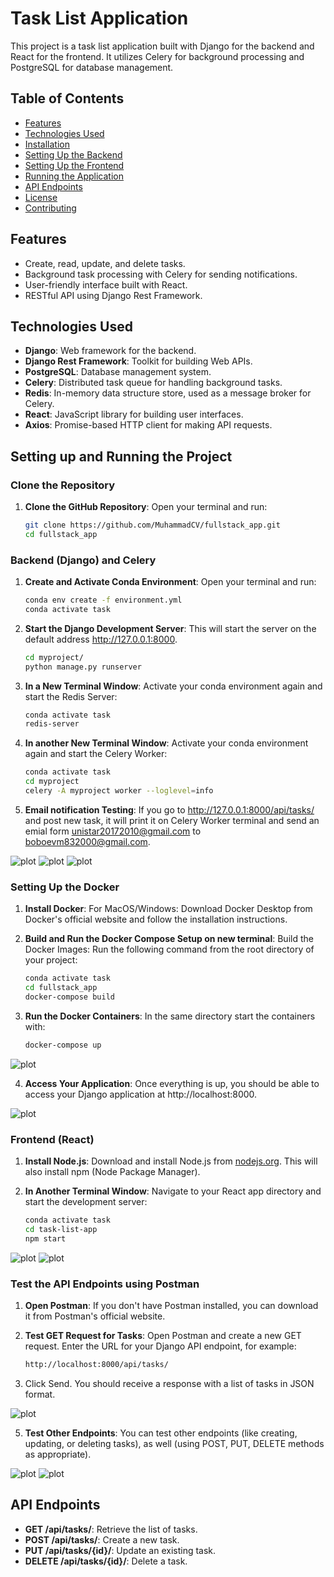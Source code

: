 # Task List Application

This project is a task list application built with Django for the backend and React for the frontend. It utilizes Celery for background processing and PostgreSQL for database management.

## Table of Contents

- [Features](#features)
- [Technologies Used](#technologies-used)
- [Installation](#installation)
- [Setting Up the Backend](#setting-up-the-backend)
- [Setting Up the Frontend](#setting-up-the-frontend)
- [Running the Application](#running-the-application)
- [API Endpoints](#api-endpoints)
- [License](#license)
- [Contributing](#contributing)

## Features

- Create, read, update, and delete tasks.
- Background task processing with Celery for sending notifications.
- User-friendly interface built with React.
- RESTful API using Django Rest Framework.

## Technologies Used

- **Django**: Web framework for the backend.
- **Django Rest Framework**: Toolkit for building Web APIs.
- **PostgreSQL**: Database management system.
- **Celery**: Distributed task queue for handling background tasks.
- **Redis**: In-memory data structure store, used as a message broker for Celery.
- **React**: JavaScript library for building user interfaces.
- **Axios**: Promise-based HTTP client for making API requests.

Setting up and Running the Project
----------------------------------

### Clone the Repository

1. **Clone the GitHub Repository**:
   Open your terminal and run:
   ```bash
   git clone https://github.com/MuhammadCV/fullstack_app.git
   cd fullstack_app

### Backend (Django) and Celery

1. **Create and Activate Conda Environment**: Open your terminal and run:

   ```bash
   conda env create -f environment.yml
   conda activate task

2. **Start the Django Development Server**: This will start the server on the default address http://127.0.0.1:8000.
   
   ```bash
   cd myproject/
   python manage.py runserver

3. **In a New Terminal Window**: Activate your conda environment again and start the Redis Server:

   ```bash
   conda activate task
   redis-server


4. **In another New Terminal Window**: Activate your conda environment again and start the Celery Worker:

   ```bash
   conda activate task
   cd myproject
   celery -A myproject worker --loglevel=info

5. **Email notification Testing**: If you go to http://127.0.0.1:8000/api/tasks/ and post new task, it will print it on Celery Worker terminal and send an emial form unistar20172010@gmail.com to boboevm832000@gmail.com.

![plot](./1.png)
![plot](./2.png)
![plot](./3.png)
   
### Setting Up the Docker

1. **Install Docker**: For MacOS/Windows: Download Docker Desktop from Docker's official website and follow the installation instructions.
    
2. **Build and Run the Docker Compose Setup on new terminal**: Build the Docker Images: Run the following command from the root directory of your project:

   ```bash
   conda activate task
   cd fullstack_app
   docker-compose build

3. **Run the Docker Containers**: In the same directory start the containers with:

   ```bash
   docker-compose up

![plot](./4.png)
   
4. **Access Your Application**: Once everything is up, you should be able to access your Django application at http://localhost:8000.

![plot](./5.png)


### Frontend (React)

1. **Install Node.js**: Download and install Node.js from [nodejs.org](https://nodejs.org/). This will also install npm (Node Package Manager).

3. **In Another Terminal Window**: Navigate to your React app directory and start the development server:

   ```bash
   conda activate task
   cd task-list-app
   npm start

![plot](./6.png)
![plot](./7.png)

### Test the API Endpoints using Postman
1. **Open Postman**: If you don't have Postman installed, you can download it from Postman's official website.

2. **Test GET Request for Tasks**: Open Postman and create a new GET request. Enter the URL for your Django API endpoint, for example:
   ```bash
   http://localhost:8000/api/tasks/

3. Click Send. You should receive a response with a list of tasks in JSON format.

![plot](./8.png)

5. **Test Other Endpoints**: You can test other endpoints (like creating, updating, or deleting tasks), as well (using POST, PUT, DELETE methods as appropriate).

![plot](./9.png)
![plot](./10.png)


API Endpoints
-------------

-   **GET /api/tasks/**: Retrieve the list of tasks.
-   **POST /api/tasks/**: Create a new task.
-   **PUT /api/tasks/{id}/**: Update an existing task.
-   **DELETE /api/tasks/{id}/**: Delete a task.
